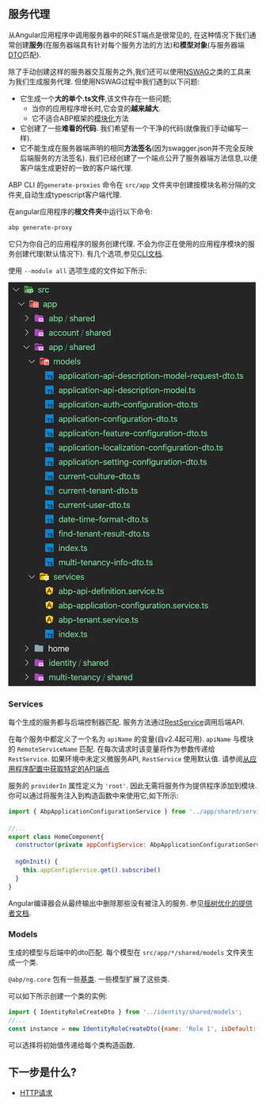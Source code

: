 ## 服务代理

从Angular应用程序中调用服务器中的REST端点是很常见的, 在这种情况下我们通常创建**服务**(在服务器端具有针对每个服务方法的方法)和**模型对象**(与服务器端[DTO](../../Data-Transfer-Objects)匹配).

除了手动创建这样的服务器交互服务之外,我们还可以使用[NSWAG](https://github.com/RicoSuter/NSwag)之类的工具来为我们生成服务代理. 但使用NSWAG过程中我们遇到以下问题:

* 它生成一个**大的单个.ts文件**,该文件存在一些问题;
  * 当你的应用程序增长时,它会变的**越来越大**.
  * 它不适合ABP框架的[模块化](../../Module-Development-Basics)方法
* 它创建了一些**难看的代码**. 我们希望有一个干净的代码(就像我们手动编写一样).
* 它不能生成在服务器端声明的相同**方法签名**(因为swagger.json并不完全反映后端服务的方法签名). 我们已经创建了一个端点公开了服务器端方法信息,以便客户端生成更好的一致的客户端代理.

ABP CLI 的`generate-proxies` 命令在 `src/app` 文件夹中创建按模块名称分隔的文件夹,自动生成typescript客户端代理.

在angular应用程序的**根文件夹**中运行以下命令:

```bash
abp generate-proxy
```

它只为你自己的应用程序的服务创建代理. 不会为你正在使用的应用程序模块的服务创建代理(默认情况下). 有几个选项,参见[CLI文档](../../CLI).

使用 `--module all` 选项生成的文件如下所示:

![generated-files-via-generate-proxy](./images/generated-files-via-generate-proxy.png)

### Services

每个生成的服务都与后端控制器匹配. 服务方法通过[RestService](./Http-Requests#restservice)调用后端API.

在每个服务中都定义了一个名为 `apiName` 的变量(自v2.4起可用). `apiName` 与模块的 `RemoteServiceName` 匹配. 在每次请求时该变量将作为参数传递给 `RestService`. 如果环境中未定义微服务API, `RestService` 使用默认值. 请参阅[从应用程序配置中获取特定的API端点](./Http-Requests#how-to-get-a-specific-api-endpoint-from-application-config)

服务的 `providerIn` 属性定义为 `'root'`. 因此无需将服务作为提供程序添加到模块. 你可以通过将服务注入到构造函数中来使用它,如下所示:

```js
import { AbpApplicationConfigurationService } from '../app/shared/services';

//...
export class HomeComponent{
  constructor(private appConfigService: AbpApplicationConfigurationService) {}

  ngOnInit() {
    this.appConfigService.get().subscribe()
  }
}
```

Angular编译器会从最终输出中删除那些没有被注入的服务. 参见[摇树优化的提供者文档](https://angular.cn/guide/dependency-injection-providers#tree-shakable-providers).

### Models

生成的模型与后端中的dto匹配. 每个模型在 `src/app/*/shared/models` 文件夹生成一个类.

`@abp/ng.core` 包有一些[基类](https://github.com/abpframework/abp/blob/dev/npm/ng-packs/packages/core/src/lib/models/dtos.ts). 一些模型扩展了这些类.

可以如下所示创建一个类的实例:

```js
import { IdentityRoleCreateDto } from '../identity/shared/models';
//...
const instance = new IdentityRoleCreateDto({name: 'Role 1', isDefault: false, isPublic: true})
```

可以选择将初始值传递给每个类构造函数.

## 下一步是什么?

* [HTTP请求](./Http-Requests)